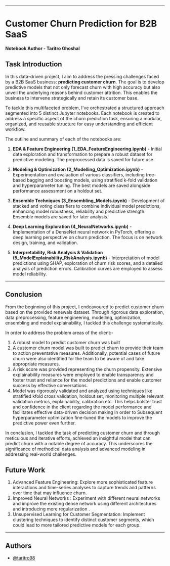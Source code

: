 

---


# Customer Churn Prediction for B2B SaaS
**Notebook Author - Taritro Ghoshal**

## Task Introduction
In this data-driven project, I aim to address the pressing challenges faced by a B2B SaaS business: **predicting customer churn**. The goal is to develop predictive models that not only forecast churn with high accuracy but also unveil the underlying reasons behind customer attrition. This enables the business to intervene strategically and retain its customer base.

To tackle this multifaceted problem, I've orchestrated a structured approach segmented into 5 distinct Jupyter notebooks. Each notebook is created to address a specific aspect of the churn prediction task, ensuring a modular, organized, and reusable structure for easy understanding and efficient workflow.

The outline and summary of each of the notebooks are:

1. **EDA & Feature Engineering (1_EDA_FeatureEngineering.ipynb)** - Initial data exploration and transformation to prepare a robust dataset for predictive modeling. The preprocessed data is saved for future use.

2. **Modeling & Optimization (2_Modelling_Optimization.ipynb)** - Experimentation and evaluation of various classifiers, including tree-based bagging and boosting models, using stratified k-fold validation and hyperparameter tuning. The best models are saved alongside performance assessment on a holdout set.

3. **Ensemble Techniques (3_Ensembling_Models.ipynb)** - Development of stacked and voting classifiers to combine individual model predictions, enhancing model robustness, reliability and predictive strength. Ensemble models are saved for later analysis.

4. **Deep Learning Exploration (4_NeuralNetworks.ipynb)** - Implementation of a DenseNet neural network in PyTorch, offering a deep learning perspective on churn prediction. The focus is on network design, training, and validation.

5. **Interpretability, Risk Analysis & Validation (5_ModelExplainability_RiskAnalysis.ipynb)** - Interpretation of model predictions using SHAP, exploration of churn risk scores, and a detailed analysis of prediction errors. Calibration curves are employed to assess model reliability.

---
## Conclusion

From the beginning of this project, I endeavoured to predict customer churn based on the provided renewals dataset. Through rigorous data exploration, data preprocessing, feature engineering, modelling, optimization, ensembling and model explainability, I tackled this challenge systematically. 

In order to address the problem areas of the client:-
1. A robust model to predict customer churn was built
2. A customer churn model was built to predict churn to provide their team to action preventative measures. Additionally, potential cases of future churn were also identified for the team to be aware of and take appropriate measures.
3. A risk score was provided representing the churn propensity. Extensive explainability measures were employed to enable transparency and foster trust and reliance for the model predictions and enable customer success by effective conversations.
4. Model was rigorously validated and analyzed using techniques like stratified kfold cross validation, holdout set, monitoring multiple relevant validation metrics, explainability, calibration etc. This helps bolster trust and confidence in the client regarding the model performance and facilitates effective data-driven decision making
In order to Subsequent hyperparameter optimization fine-tuned the models to improve the predictive power even further.

In conclusion, I tackled the task of predicting customer churn and through meticulous and iterative efforts, achieved an insightful model that can predict churn with a notable degree of accuracy. This underscores the significance of methodical data analysis and advanced modeling in addressing real-world challenges.

##  Future Work
1. Advanced Feature Engineering: Explore more sophisticated feature interactions and time-series analyses to capture trends and patterns over time that may influence churn.
2. Improved Neural Networks : Experiment with different neural networks and improve the existing dense network using different architectures and introducing more regularization .
3. Unsupervised Learning for Customer Segmentation: Implement clustering techniques to identify distinct customer segments, which could lead to more tailored predictive models for each group.

----
## Authors

- [@taritro98](https://www.github.com/taritro98)

